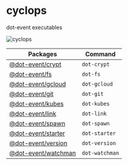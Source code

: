 # cyclops

dot-event executables

![cyclops](https://media.giphy.com/media/OKRBncbhKEHkY/giphy.gif)

| Packages | Command |
| -------- | ------- |
| [@dot-event/crypt](https://github.com/dot-event/crypt) | `dot-crypt`
| [@dot-event/fs](https://github.com/dot-event/fs) | `dot-fs`
| [@dot-event/gcloud](https://github.com/dot-event/gcloud) | `dot-gcloud`
| [@dot-event/git](https://github.com/dot-event/git) | `dot-git`
| [@dot-event/kubes](https://github.com/dot-event/kubes) | `dot-kubes`
| [@dot-event/link](https://github.com/dot-event/link) | `dot-link`
| [@dot-event/spawn](https://github.com/dot-event/spawn) | `dot-spawn`
| [@dot-event/starter](https://github.com/dot-event/starter) | `dot-starter`
| [@dot-event/version](https://github.com/dot-event/version) | `dot-version`
| [@dot-event/watchman](https://github.com/dot-event/watchman) | `dot-watchman`
